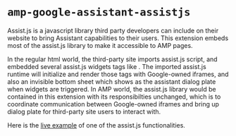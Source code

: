 # `amp-google-assistant-assistjs`

Assist.js is a javascript library third party developers can include on their website to bring Assistant capabilities to their users. This extension embeds most of the assist.js library to make it accessible to AMP pages.

In the regular html world, the third-party site imports assist.js script, and embedded several assist.js widgets tags like <google-assistant-link-group>. The imported assist.js runtime will initialize and render those tags with Google-owned iframes, and also an invisible bottom sheet which shows as the assistant dialog plate when widgets are triggered. In AMP world, the assist.js library would be contained in this extension with its responsibilties unchanged, which is to coordinate communication between Google-owned iframes and bring up dialog plate for third-party site users to interact with.

Here is the [live example](https://developers.google.com/assistant/engagement/assistant-links#rich_assistant_links) of one of the assist.js functionalities.
